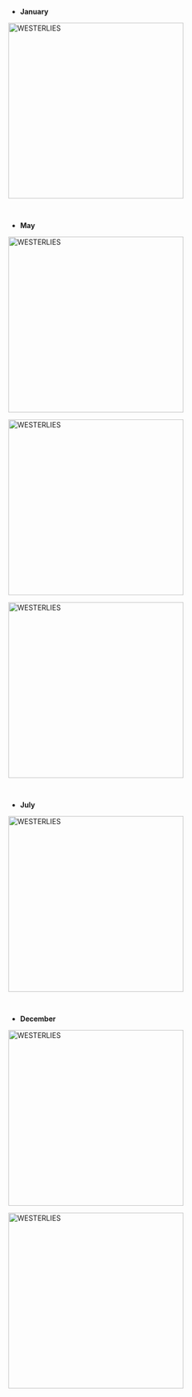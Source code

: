 + **January**

<a href="https://westerlies.us/index.php/s/FXsJw4rni4NpYZG/preview" target="_blank" rel="noopener noreferrer"><img src="https://westerlies.us/index.php/s/FXsJw4rni4NpYZG/preview" alt="WESTERLIES" width="350"></a>

<br>

+ **May**

<a href="https://westerlies.us/index.php/s/JZrTWX2PeQTsrZ4/preview" target="_blank" rel="noopener noreferrer"><img src="https://westerlies.us/index.php/s/JZrTWX2PeQTsrZ4/preview" alt="WESTERLIES" width="350"></a>

<a href="https://westerlies.us/index.php/s/JiApEf2AzEx5PtR/preview" target="_blank" rel="noopener noreferrer"><img src="https://westerlies.us/index.php/s/JiApEf2AzEx5PtR/preview" alt="WESTERLIES" width="350"></a>

<a href="https://westerlies.us/index.php/s/eCSJdZbJ8EZkomZ/preview" target="_blank" rel="noopener noreferrer"><img src="https://westerlies.us/index.php/s/eCSJdZbJ8EZkomZ/preview" alt="WESTERLIES" width="350"></a>

<br>

+ **July**

<a href="https://westerlies.us/index.php/s/XTbGFmYMAretSEF/preview" target="_blank" rel="noopener noreferrer"><img src="https://westerlies.us/index.php/s/XTbGFmYMAretSEF/preview" alt="WESTERLIES" width="350"></a>

<br>

+ **December**

<a href="https://westerlies.us/index.php/s/CTqmYikprfs5n9m/preview" target="_blank" rel="noopener noreferrer"><img src="https://westerlies.us/index.php/s/CTqmYikprfs5n9m/preview" alt="WESTERLIES" width="350"></a>

<a href="https://westerlies.us/index.php/s/e89XnQ7eWScwJNp/preview" target="_blank" rel="noopener noreferrer"><img src="https://westerlies.us/index.php/s/e89XnQ7eWScwJNp/preview" alt="WESTERLIES" width="350"></a>
